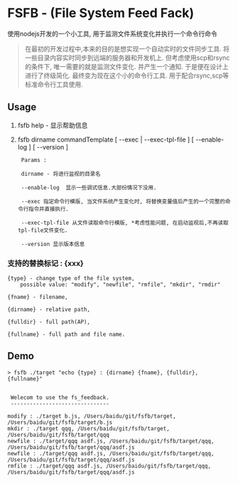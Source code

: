 

# FSFB - (File System Feed Fack)


使用nodejs开发的一个小工具, 用于监测文件系统变化并执行一个命令行命令

> 在最初的开发过程中,本来的目的是想实现一个自动实时的文件同步工具. 将一些目录内容实时同步到远端的服务器和开发机上. 但考虑使用scp和rsync的条件下, 唯一需要的就是监测文件变化. 并产生一个通知. 于是便在设计上进行了终级简化. 最终变为现在这个小的命令行工具. 用于配合rsync,scp等标准命令行工具使用.


## Usage

1. fsfb help - 显示帮助信息
	
	
2. fsfb dirname commandTemplate [ --exec | --exec-tpl-file ] [ --enable-log ] [ --version ]

		Params :

		dirname - 将进行监视的目录名

		--enable-log  显示一些调式信息.大部份情况下没用.
		
		--exec 指定命令行模版, 当文件系统产生变化时, 将替换变量值后产生的一个完整的命令行指令并直接执行.
		
		--exec-tpl-file 从文件读取命令行模版, *考虑性能问题, 在启动监视后,不再读取tpl-file文件变化.
		
		--version 显示版本信息

### 支持的替换标记 : {xxx}

 
	{type} - change type of the file system, 
		possible value: "modify", "newfile", "rmfile", "mkdir", "rmdir" 
	
	{fname} - filename,
	
	{dirname} - relative path,
	
	{fulldir} - full path(AP),
	
	{fullname} - full path and file name.


## Demo


	> fsfb ./target "echo {type} : {dirname} {fname}, {fulldir}, {fullname}"
	

	 Welecom to use the fs_feedback. 
	 ------------------------------- 

	modify : ./target b.js, /Users/baidu/git/fsfb/target, /Users/baidu/git/fsfb/target/b.js
	mkdir : ./target qqq, /Users/baidu/git/fsfb/target, /Users/baidu/git/fsfb/target/qqq
	newfile : ./target/qqq asdf.js, /Users/baidu/git/fsfb/target/qqq, /Users/baidu/git/fsfb/target/qqq/asdf.js
	newfile : ./target/qqq asdf.js, /Users/baidu/git/fsfb/target/qqq, /Users/baidu/git/fsfb/target/qqq/asdf.js
	rmfile : ./target/qqq asdf.js, /Users/baidu/git/fsfb/target/qqq, /Users/baidu/git/fsfb/target/qqq/asdf.js



